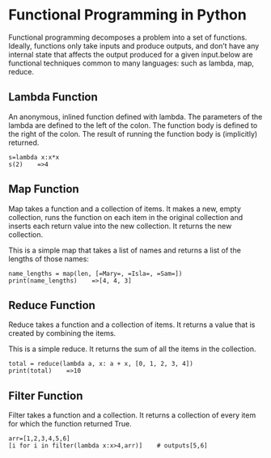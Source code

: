 # Functional Programming in Python


Functional programming decomposes a problem into a set of functions. Ideally, functions only take inputs and produce outputs, and don’t have any internal state that affects the output produced for a given input.below are functional techniques common to many languages: such as lambda, map, reduce.



## Lambda Function


An anonymous, inlined function defined with lambda. The parameters of the lambda are defined to the left of the colon. The function body is defined to the right of the colon. The result of running the function body is (implicitly) returned.

```
s=lambda x:x*x
s(2)    =>4

```



## Map Function


Map takes a function and a collection of items. It makes a new, empty collection, runs the function on each item in the original collection and inserts each return value into the new collection. It returns the new collection.

This is a simple map that takes a list of names and returns a list of the lengths of those names:

```
name_lengths = map(len, [=Mary=, =Isla=, =Sam=])
print(name_lengths)    =>[4, 4, 3]

```



## Reduce Function


Reduce takes a function and a collection of items. It returns a value that is created by combining the items.

This is a simple reduce. It returns the sum of all the items in the collection.

```
total = reduce(lambda a, x: a + x, [0, 1, 2, 3, 4])
print(total)    =>10

```



## Filter Function


Filter takes a function and a collection. It returns a collection of every item for which the function returned True.

```
arr=[1,2,3,4,5,6]
[i for i in filter(lambda x:x>4,arr)]    # outputs[5,6]

```


